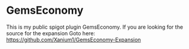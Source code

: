# GemsEconomy
This is my public spigot plugin GemsEconomy.
If you are looking for the source for the expansion
Goto here: https://github.com/Xanium1/GemsEconomy-Expansion
